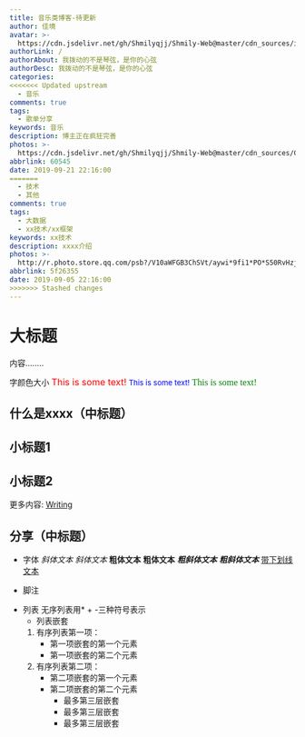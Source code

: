 ```yaml
---
title: 音乐类博客-待更新
author: 佳境
avatar: >-
  https://cdn.jsdelivr.net/gh/Shmilyqjj/Shmily-Web@master/cdn_sources/img/custom/avatar.jpg
authorLink: /
authorAbout: 我拨动的不是琴弦，是你的心弦
authorDesc: 我拨动的不是琴弦，是你的心弦
categories:
<<<<<<< Updated upstream
  - 音乐
comments: true
tags:
  - 歌单分享
keywords: 音乐
description: 博主正在疯狂完善
photos: >-
  https://cdn.jsdelivr.net/gh/Shmilyqjj/Shmily-Web@master/cdn_sources/Category_Images/music/music1.jpg
abbrlink: 60545
date: 2019-09-21 22:16:00
=======
  - 技术
  - 其他
comments: true
tags:
  - 大数据
  - xx技术/xx框架
keywords: xx技术
description: xxxx介绍
photos: >-
  http://r.photo.store.qq.com/psb?/V10aWFGB3ChSVt/aywi*9fi1*PO*S50RvHzjY09XSQg2MjlXdAtX1fBlnc!/r/dLgAAAAAAAAA
abbrlink: 5f26355
date: 2019-09-05 22:16:00
>>>>>>> Stashed changes
---
```

# 大标题  
内容........

字颜色大小
<font size="3" color="red">This is some text!</font>
<font size="2" color="blue">This is some text!</font>
<font face="verdana" color="green"  size="3">This is some text!</font>

## 什么是xxxx（中标题）    
## 小标题1  

## 小标题2  


更多内容: [Writing](https://hexo.io/docs/writing.html)

## 分享（中标题） 

* 字体
*斜体文本*
_斜体文本_
**粗体文本**
__粗体文本__
***粗斜体文本***
___粗斜体文本___
<u>带下划线文本</u>

* 脚注
[^要注明的文本]: xxxxxxxxx

* 列表
无序列表用* + -三种符号表示
    * 列表嵌套
    1. 有序列表第一项：
        - 第一项嵌套的第一个元素
        - 第一项嵌套的第二个元素
    2. 有序列表第二项：
        - 第二项嵌套的第一个元素
        - 第二项嵌套的第二个元素
            * 最多第三层嵌套
            + 最多第三层嵌套
            - 最多第三层嵌套


